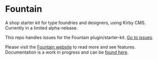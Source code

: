 # Fountain
A shop starter kit for type foundries and designers, using Kirby CMS. Currently in a limited alpha-release. 

This repo handles issues for the Fountain plugin/starter-kit. [Go to issues](https://github.com/andreasnymark/fountain/issues).

Please visit the [Fountain website](https://fountain.nymarktype.co) to read more and see features. Documentation is a work in progress and can be [found here](https://fountain.nymarktype.co/docs/).
